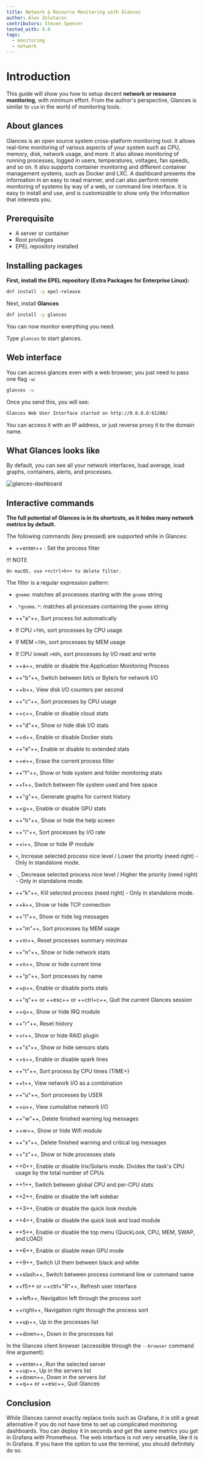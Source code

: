 ```yaml
---
title: Network & Resource Monitoring with Glances 
author: Alex Zolotarov
contributors: Steven Spencer 
tested_with: 9.0
tags:
  - monitoring
  - network
---
```


# Introduction

This guide will show you how to setup decent **network or resource monitoring**, with minimum effort.
From the author's perspective, Glances is similar to `vim` in the world of monitoring tools.

## About glances

Glances is an open source system cross-platform monitoring tool.
It allows real-time monitoring of various aspects of your system such as CPU, memory, disk, network usage, and more.
It also allows monitoring of running processes, logged in users, temperatures, voltages, fan speeds, and so on.
It also supports container monitoring and different container management systems, such as Docker and LXC.
A dashboard presents the information in an easy to read manner, and can also perform remote monitoring of systems by way of a web, or command line interface.
It is easy to install and use, and is customizable to show only the information that interests you.

## Prerequisite

* A server or container
* Root privileges
* EPEL repository installed

## Installing packages

**First, install the EPEL repository (Extra Packages for Enterprise Linux):**

```bash
dnf install -y epel-release
```

Next, install **Glances**

```bash
dnf install -y glances
```

You can now monitor everything you need.

Type `glances` to start glances.

## Web interface

You can access glances even with a web browser, you just need to pass one flag `-w`:

```bash
glances -w
```

Once you send this, you will see:

```bash
Glances Web User Interface started on http://0.0.0.0:61208/
```

You can access it with an IP address, or just reverse proxy it to the domain name.

## What Glances looks like

By default, you can see all your network interfaces, load average, load graphs, containers, alerts, and processes.

![glances-dashboard](./images/glances-dashboard.webp)

## Interactive commands

**The full potential of Glances is in its shortcuts, as it hides many network metrics by default.**

The following commands (key pressed) are supported while in Glances:

* ++enter++ : Set the process filter

!!! NOTE

    On macOS, use ++ctrl+h++ to delete filter.

The filter is a regular expression pattern:

* `gnome`: matches all processes starting with the `gnome` string
* `.*gnome.*`: matches all processes containing the `gnome` string
* ++"a"++, Sort process list automatically

* If CPU `>70%`, sort processes by CPU usage
* If MEM `>70%`, sort processes by MEM usage
* If CPU iowait `>60%`, sort processes by I/O read and write
* ++a++, enable or disable the Application Monitoring Process
* ++"b"++, Switch between bit/s or Byte/s for network I/O
* ++b++, View disk I/O counters per second
* ++"c"++, Sort processes by CPU usage
* ++c++, Enable or disable cloud stats
* ++"d"++, Show or hide disk I/O stats
* ++d++, Enable or disable Docker stats
* ++"e"++, Enable or disable to extended stats
* ++e++, Erase the current process filter
* ++"f"++, Show or hide system and folder monitoring stats
* ++f++, Switch between file system used and free space
* ++"g"++, Generate graphs for current history
* ++g++, Enable or disable GPU stats
* ++"h"++, Show or hide the help screen
* ++"i"++, Sort processes by I/O rate
* ++i++, Show or hide IP module
* `+`, Increase selected process nice level / Lower the priority (need right) - Only in standalone mode.
* `-`, Decrease selected process nice level / Higher the priority (need right) - Only in standalone mode.
* ++"k"++, Kill selected process (need right) - Only in standalone mode.
* ++k++, Show or hide TCP connection
* ++"l"++, Show or hide log messages
* ++"m"++, Sort processes by MEM usage
* ++m++, Reset processes summary min/max
* ++"n"++, Show or hide network stats
* ++n++, Show or hide current time
* ++"p"++, Sort processes by name
* ++p++, Enable or disable ports stats
* ++"q"++ or ++esc++ or ++ctrl+c++, Quit the current Glances session
* ++q++, Show or hide IRQ module
* ++"r"++, Reset history
* ++r++, Show or hide RAID plugin
* ++"s"++, Show or hide sensors stats
* ++s++, Enable or disable spark lines
* ++"t"++, Sort process by CPU times (TIME+)
* ++t++, View network I/O as a combination
* ++"u"++, Sort processes by USER
* ++u++, View cumulative network I/O
* ++"w"++, Delete finished warning log messages
* ++w++, Show or hide Wifi module
* ++"x"++, Delete finished warning and critical log messages
* ++"z"++, Show or hide processes stats
* ++0++, Enable or disable Irix/Solaris mode. Divides the task's CPU usage by the total number of CPUs
* ++1++, Switch between global CPU and per-CPU stats
* ++2++, Enable or disable the left sidebar
* ++3++, Enable or disable the quick look module
* ++4++, Enable or disable the quick look and load module
* ++5++, Enable or disable the top menu (QuickLook, CPU, MEM, SWAP, and LOAD)
* ++6++, Enable or disable mean GPU mode
* ++9++, Switch UI them between black and white
* ++slash++, Switch between process command line or command name
* ++f5++ or ++ctrl+"R"++, Refresh user interface
* ++left++, Navigation left through the process sort
* ++right++, Navigation right through the process sort
* ++up++, Up in the processes list
* ++down++, Down in the processes list

In the Glances client browser (accessible through the `--browser` command line argument):

* ++enter++, Run the selected server
* ++up++, Up in the servers list
* ++down++, Down in the servers list
* ++q++ or ++esc++, Quit Glances

## Conclusion

While Glances cannot exactly replace tools such as Grafana, it is still a great alternative if you do not have time to set up complicated monitoring dashboards. 
You can deploy it in seconds and get the same metrics you get in Grafana with Prometheus.
The web interface is not very versatile, like it is in Grafana. If you have the option to use the terminal, you should definitely do so. 
